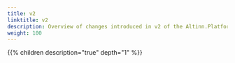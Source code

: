```yaml
---
title: v2
linktitle: v2
description: Overview of changes introduced in v2 of the Altinn.Platform.Storage.Interface package.
weight: 100
---
```


{{% children description="true" depth="1" %}}